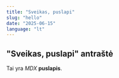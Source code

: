 ```yaml
---
title: "Sveikas, puslapi"
slug: "hello"
date: "2025-06-15"
language: "lt"
---
```


## "Sveikas, puslapi" antraštė

Tai yra *MDX* **puslapis**.
